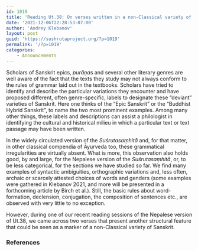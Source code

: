 ```yaml
---
id: 1019
title: 'Reading Ut.38: On verses written in a non-Classical variety of Sanskrit metre and what can we learn from this'
date: '2021-12-06T22:28:53-07:00'
author: 'Andrey Klebanov'
layout: post
guid: 'https://sushrutaproject.org/?p=1019'
permalink: '/?p=1019'
categories:
    - Announcements
---
```


Scholars of Sanskrit epics, *purāṇa*s and several other literary genres are well aware of the fact that the texts they study may not always conform to the rules of grammar laid out in the textbooks. Scholars have tried to identify and describe the particular variations they encounter and have proposed different, often genre-specific, labels to designate these “deviant” varieties of Sanskrit. Here one thinks of the “Epic Sanskrit” or the “Buddhist Hybrid Sanskrit”, to name the two most prominent examples. Among many other things, these labels and descriptions can assist a philologist in identifying the cultural and historical milieu in which a particular text or text passage may have been written.

In the widely circulated version of the *Suśrutasaṃhitā* and, for that matter, in other classical compendia of Āyurveda too, these grammatical irregularities are virtually absent. What is more, this observation also holds good, by and large, for the Nepalese version of the *Suśrutasaṃhitā*, or, to be less categorical, for the sections we have studied so far. We find many examples of syntactic ambiguities, orthographic variations and, less often, archaic or scarcely attested choices of words and genders (some examples were gathered in Klebanov 2021, and more will be presented in a forthcoming article by Birch et al.). Still, the basic rules about word-formation, declension, conjugation, the composition of sentences etc., are observed with very little to no exception.

However, during one of our recent reading sessions of the Nepalese version of Ut.38, we came across two verses that present another structural feature that could be seen as a marker of a non-Classical variety of Sanskrit.

### References

<div class="zp-Zotpress zp-Zotpress-Bib wp-block-group" id="zotpress-a34bf63f02a755e62f4589f90311f8a3"> <span class="ZP_API_USER_ID" style="display: none;">2579494</span> <span class="ZP_ITEM_KEY" style="display: none;">{2579494:5BHQQJJZ}</span> <span class="ZP_COLLECTION_ID" style="display: none;"></span> <span class="ZP_TAG_ID" style="display: none;"></span> <span class="ZP_AUTHOR" style="display: none;"></span> <span class="ZP_YEAR" style="display: none;"></span> <span class="ZP_ITEMTYPE" style="display: none;"></span> <span class="ZP_INCLUSIVE" style="display: none;">1</span> <span class="ZP_STYLE" style="display: none;">chicago-author-date</span> <span class="ZP_LIMIT" style="display: none;">50</span> <span class="ZP_SORTBY" style="display: none;">default</span> <span class="ZP_ORDER" style="display: none;"></span> <span class="ZP_TITLE" style="display: none;"></span> <span class="ZP_SHOWIMAGE" style="display: none;"></span> <span class="ZP_SHOWTAGS" style="display: none;"></span> <span class="ZP_DOWNLOADABLE" style="display: none;"></span> <span class="ZP_NOTES" style="display: none;"></span> <span class="ZP_ABSTRACT" style="display: none;"></span> <span class="ZP_CITEABLE" style="display: none;"></span> <span class="ZP_TARGET" style="display: none;"></span> <span class="ZP_URLWRAP" style="display: none;"></span> <span class="ZP_FORCENUM" style="display: none;"></span> <span class="ZP_HIGHLIGHT" style="display: none;"></span> <span class="ZP_POSTID" style="display: none;">1019</span> <span class="ZOTPRESS_PLUGIN_URL" style="display:none;">https://sushrutaproject.org/wp-content/plugins/zotpress/</span><div class="zp-List loading"><div class="zp-SEO-Content"> </div> </div> </div>
